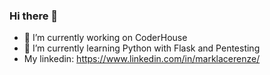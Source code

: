 ### Hi there 👋

- 💼 I’m currently working on CoderHouse
- 🐍 I’m currently learning Python with Flask and Pentesting
- My linkedin: https://www.linkedin.com/in/marklacerenze/
